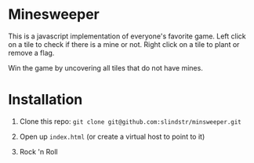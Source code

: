 # Minesweeper

This is a javascript implementation of everyone's favorite game.
Left click on a tile to check if there is a mine or not.
Right click on a tile to plant or remove a flag.

Win the game by uncovering all tiles that do not have mines.

# Installation

1.  Clone this repo:
`git clone git@github.com:slindstr/minsweeper.git`

2.  Open up `index.html` (or create a virtual host to point to it)
3.  Rock 'n Roll